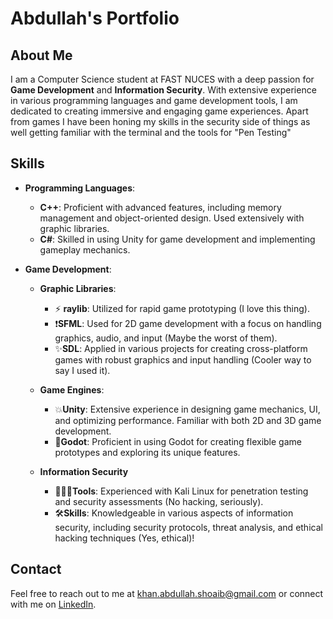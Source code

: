 # Abdullah's Portfolio

## About Me
I am a Computer Science student at FAST NUCES with a deep passion for **Game Development** and **Information Security**. With extensive experience in various programming languages and game development tools, I am dedicated to creating immersive and engaging game experiences. Apart from games I have been honing my skills in the security side of things as well getting familiar with the terminal and the tools for "Pen Testing"

## Skills
- **Programming Languages**:
  - **C++**: Proficient with advanced features, including memory management and object-oriented design. Used extensively with graphic libraries.
  - **C#**: Skilled in using Unity for game development and implementing gameplay mechanics.

- **Game Development**:

  - **Graphic Libraries**:
    - ⚡ **raylib**: Utilized for rapid game prototyping (I love this thing).
    - ❗**SFML**: Used for 2D game development with a focus on handling graphics, audio, and input (Maybe the worst of them).
    - ✨**SDL**: Applied in various projects for creating cross-platform games with robust graphics and input handling (Cooler way to say I used it).
    
  - **Game Engines**:
    - 💥**Unity**: Extensive experience in designing game mechanics, UI, and optimizing performance. Familiar with both 2D and 3D game development.
    - 🤖**Godot**: Proficient in using Godot for creating flexible game prototypes and exploring its unique features.

  - **Information Security**

    - 👨🏻‍💻**Tools**: Experienced with Kali Linux for penetration testing and security assessments (No hacking, seriously).
    - 🛠️**Skills**: Knowledgeable in various aspects of information security, including security protocols, threat analysis, and ethical hacking techniques (Yes, ethical)!  

## Contact
Feel free to reach out to me at [khan.abdullah.shoaib@gmail.com](mailto:khan.abdullah.shoaib@gmail.com) or connect with me on [LinkedIn](https://www.linkedin.com/in/abdullahshoaibkhan/).
